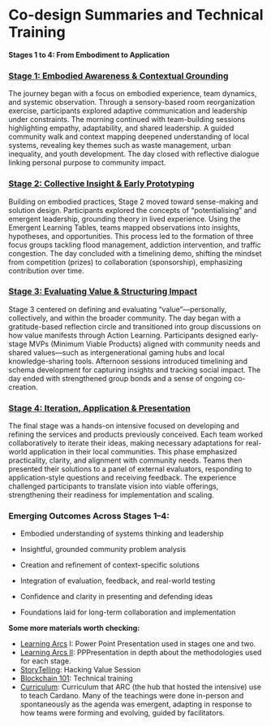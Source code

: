 # Co-design Summaries and Technical Training

**Stages 1 to 4: From Embodiment to Application**

### [**Stage 1: Embodied Awareness & Contextual Grounding**](https://www.arcaccra.com/ALJ%20Intensive/Daily%20Log/Day_1/)

The journey began with a focus on embodied experience, team dynamics, and systemic observation. Through a sensory-based room reorganization exercise, participants explored adaptive communication and leadership under constraints. The morning continued with team-building sessions highlighting empathy, adaptability, and shared leadership. A guided community walk and context mapping deepened understanding of local systems, revealing key themes such as waste management, urban inequality, and youth development. The day closed with reflective dialogue linking personal purpose to community impact.

### [**Stage 2: Collective Insight & Early Prototyping**](https://www.arcaccra.com/ALJ%20Intensive/Daily%20Log/Day_2/)

Building on embodied practices, Stage 2 moved toward sense-making and solution design. Participants explored the concepts of “potentialising” and emergent leadership, grounding theory in lived experience. Using the Emergent Learning Tables, teams mapped observations into insights, hypotheses, and opportunities. This process led to the formation of three focus groups tackling flood management, addiction intervention, and traffic congestion. The day concluded with a timelining demo, shifting the mindset from competition (prizes) to collaboration (sponsorship), emphasizing contribution over time.

### [**Stage 3: Evaluating Value & Structuring Impact**](https://www.arcaccra.com/ALJ%20Intensive/Daily%20Log/Day_3/)

Stage 3 centered on defining and evaluating “value”—personally, collectively, and within the broader community. The day began with a gratitude-based reflection circle and transitioned into group discussions on how value manifests through Action Learning. Participants designed early-stage MVPs (Minimum Viable Products) aligned with community needs and shared values—such as intergenerational gaming hubs and local knowledge-sharing tools. Afternoon sessions introduced timelining and schema development for capturing insights and tracking social impact. The day ended with strengthened group bonds and a sense of ongoing co-creation.

### [**Stage 4: Iteration, Application & Presentation**](https://www.arcaccra.com/External%20Evaluators/Engagement%20Plan/)

The final stage was a hands-on intensive focused on developing and refining the services and products previously conceived. Each team worked collaboratively to iterate their ideas, making necessary adaptations for real-world application in their local communities. This phase emphasized practicality, clarity, and alignment with community needs. Teams then presented their solutions to a panel of external evaluators, responding to application-style questions and receiving feedback. The experience challenged participants to translate vision into viable offerings, strengthening their readiness for implementation and scaling.

### **Emerging Outcomes Across Stages 1–4:**

* Embodied understanding of systems thinking and leadership

* Insightful, grounded community problem analysis

* Creation and refinement of context-specific solutions

* Integration of evaluation, feedback, and real-world testing

* Confidence and clarity in presenting and defending ideas

* Foundations laid for long-term collaboration and implementation

**Some more materials worth checking:**

- [Learning Arcs](https://docs.google.com/presentation/d/1fLAbysucYkRxAQF9_kszxuqpPICXXTl5FWo_pV_GBSg/edit?usp=sharing) I: Power Point Presentation used in stages one and two.  
- [Learning Arcs II](https://docs.google.com/presentation/d/1QQbmkjnJn6SdAMk9wqFQEvaQNXpPA9fCPumaR-FyYRo/edit?usp=sharing): PPPresentation in depth about the methodologies used for each stage.  
- [StoryTelling](https://drive.google.com/file/d/13NjtNthKJcaaoRbMZ3attcfSXekaAQuv/view?usp=drive_link): Hacking Value Session
- [Blockchain 101](https://docs.google.com/presentation/d/19DGPDmbqIj_3pMNigvJ9Xs4EuD6mBeYi/edit?usp=drive_link&ouid=116414170843848773082&rtpof=true&sd=true): Technical training
- [Curriculum](https://drive.google.com/file/d/1EvnSpc1r4loF21Rv-z2sPCZZLVD9Ixwi/view?usp=drive_link): Curriculum that ARC (the hub that hosted the intensive) use to teach Cardano. Many of the teachings were done in-person and spontaneously as the agenda was emergent, adapting in response to how teams were forming and evolving, guided by facilitators.
